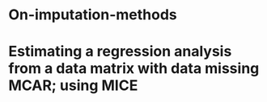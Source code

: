 # On-imputation-methods
# Estimating a regression analysis from a data matrix with data missing MCAR; using MICE 
